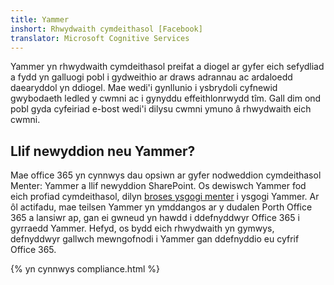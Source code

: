 ```yaml
---
title: Yammer
inshort: Rhwydwaith cymdeithasol [Facebook]
translator: Microsoft Cognitive Services
---
```


Yammer yn rhwydwaith cymdeithasol preifat a diogel ar gyfer eich sefydliad a fydd yn galluogi pobl i gydweithio ar draws adrannau ac ardaloedd daearyddol yn ddiogel. Mae wedi'i gynllunio i ysbrydoli cyfnewid gwybodaeth ledled y cwmni ac i gynyddu effeithlonrwydd tîm. Gall dim ond pobl gyda cyfeiriad e-bost wedi'i dilysu cwmni ymuno â rhwydwaith eich cwmni.

## Llif newyddion neu Yammer?
Mae office 365 yn cynnwys dau opsiwn ar gyfer nodweddion cymdeithasol Menter: Yammer a llif newyddion SharePoint. Os dewiswch Yammer fod eich profiad cymdeithasol, dilyn [broses ysgogi menter](https://support.office.com/en-us/article/Enterprise-Activation-process-4f924c74-87d2-49d0-a4f6-cba3ce2b0e7c) i ysgogi Yammer. Ar ôl actifadu, mae teilsen Yammer yn ymddangos ar y dudalen Porth Office 365 a lansiwr ap, gan ei gwneud yn hawdd i ddefnyddwyr Office 365 i gyrraedd Yammer. Hefyd, os bydd eich rhwydwaith yn gymwys, defnyddwyr gallwch mewngofnodi i Yammer gan ddefnyddio eu cyfrif Office 365.

{% yn cynnwys compliance.html %}


